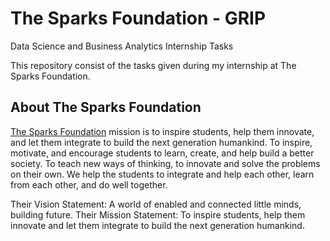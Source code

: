 # The Sparks Foundation - GRIP
Data Science and Business Analytics Internship Tasks

This repository consist of the tasks given during my internship at The Sparks Foundation.

## About The Sparks Foundation
[The Sparks Foundation](https://thesparksfoundationsingapore.org/) mission is to inspire students, help them innovate, and let them integrate to build the next generation humankind. To inspire, motivate, and encourage students to learn, create, and help build a better society. To teach new ways of thinking, to innovate and solve the problems on their own. We help the students to integrate and help each other, learn from each other, and do well together.

Their Vision Statement: A world of enabled and connected little minds, building future. Their Mission Statement: To inspire students, help them innovate and let them integrate to build the next generation humankind.
